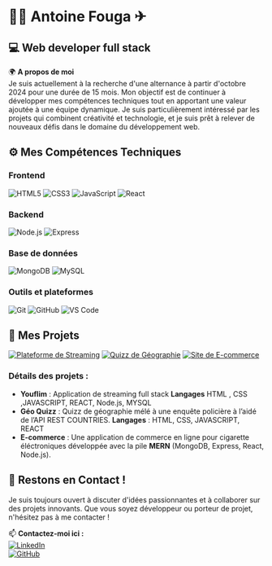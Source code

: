# 👨‍💻 Antoine Fouga ✈ 

## 💻 Web developer full stack 

🌍 **A propos de moi**  
Je suis actuellement à la recherche d'une alternance à partir d'octobre 2024 pour une durée de 15 mois. Mon objectif est de continuer à développer mes compétences techniques tout en apportant une valeur ajoutée à une équipe dynamique. Je suis particulièrement intéressé par les projets qui combinent créativité et technologie, et je suis prêt à relever de nouveaux défis dans le domaine du développement web.

## ⚙️ Mes Compétences Techniques
### **Frontend**
![HTML5](https://img.shields.io/badge/-HTML5-E34F26?logo=html5&logoColor=white&style=flat)
![CSS3](https://img.shields.io/badge/-CSS3-1572B6?logo=css3&logoColor=white&style=flat)
![JavaScript](https://img.shields.io/badge/-JavaScript-F7DF1E?logo=javascript&logoColor=black&style=flat)
![React](https://img.shields.io/badge/-React-61DAFB?logo=react&logoColor=black&style=flat)

### **Backend**
![Node.js](https://img.shields.io/badge/-Node.js-339933?logo=node.js&logoColor=white&style=flat)
![Express](https://img.shields.io/badge/-Express-000000?logo=express&logoColor=white&style=flat)

### **Base de données**
![MongoDB](https://img.shields.io/badge/-MongoDB-47A248?logo=mongodb&logoColor=white&style=flat)
![MySQL](https://img.shields.io/badge/-MySQL-4479A1?logo=mysql&logoColor=white&style=flat)

### **Outils et plateformes**
![Git](https://img.shields.io/badge/-Git-F05032?logo=git&logoColor=white&style=flat)
![GitHub](https://img.shields.io/badge/-GitHub-181717?logo=github&logoColor=white&style=flat)
![VS Code](https://img.shields.io/badge/-VS_Code-007ACC?logo=visual-studio-code&logoColor=white&style=flat)

## 🚀 Mes Projets

[![Plateforme de Streaming](https://img.shields.io/badge/-Plateforme%20de%20Streaming-blue?logo=netflix&logoColor=white&style=flat)](https://github.com/WildCodeSchool-2024-02/JS-RemoteFR-CodeOfWar-P3-Original-Digitals)
[![Quizz de Géographie](https://img.shields.io/badge/-Quizz%20de%20G%C3%A9ographie-orange?logo=globe&logoColor=white&style=flat)](https://github.com/WildCodeSchool-2024-02/JS-RemoteFR-CodeOfWar-P2-ReplitAfterMe)
[![Site de E-commerce](https://img.shields.io/badge/-Site%20de%20E--commerce-green?logo=shopping-cart&logoColor=white&style=flat)](https://github.com/antoinefouga/e-com)

### Détails des projets :
- **Youflim** : Application de streaming full stack **Langages**  HTML , CSS ,JAVASCRIPT, REACT, Node.js, MYSQL
- **Géo Quizz** : Quizz de géographie mélé à une enquête policière à l’aidé de l’API REST COUNTRIES. **Langages** : HTML, CSS, JAVASCRIPT, REACT
- **E-commerce** : Une application de commerce en ligne pour cigarette éléctroniques développée avec la pile **MERN** (MongoDB, Express, React, Node.js).

## 🤝 Restons en Contact !
Je suis toujours ouvert à discuter d'idées passionnantes et à collaborer sur des projets innovants. Que vous soyez développeur ou porteur de projet, n'hésitez pas à me contacter !

📫 **Contactez-moi ici :**  
[![LinkedIn](https://img.shields.io/badge/-LinkedIn-0A66C2?logo=linkedin&logoColor=white&style=flat)](https://www.linkedin.com/in/antoine-fouga/)   
[![GitHub](https://img.shields.io/badge/-GitHub-181717?logo=github&logoColor=white&style=flat)](https://github.com/antoinefouga)  
